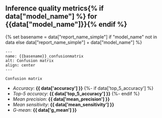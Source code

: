 ## Inference quality metrics{% if data["model_name"] %} for {{data["model_name"]}}{% endif %}

{% set basename = data["report_name_simple"] if "model_name" not in data else data["report_name_simple"] + data["model_name"] %}
```{figure} {{data["confusionpath"]}}
---
name: {{basename}}_confusionmatrix
alt: Confusion matrix
align: center
---

Confusion matrix
```

* *Accuracy*: **{{ data['accuracy'] }}**
{%- if data['top_5_accuracy'] %}
* *Top-5 accuracy*: **{{ data['top_5_accuracy'] }}**
{%- endif %}
* *Mean precision*: **{{ data['mean_precision'] }}**
* *Mean sensitivity*: **{{ data['mean_sensitivity'] }}**
* *G-mean*: **{{ data['g_mean'] }}**

